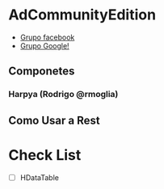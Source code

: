 # AdCommunityEdition
- [Grupo facebook](https://www.facebook.com/groups/adframework)
- [Grupo Google!](https://plus.google.com/communities/10142970538467959139)

## Componetes
 ### Harpya (Rodrigo @rmoglia)
## Como Usar a Rest

# Check List

- [ ] HDataTable
